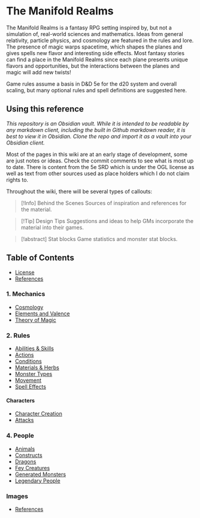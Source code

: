 # The Manifold Realms

The Manifold Realms is a fantasy RPG setting inspired by, but not a simulation of, real-world sciences and mathematics. Ideas from general relativity, particle physics, and cosmology are featured in the rules and lore. The presence of magic warps spacetime, which shapes the planes and gives spells new flavor and interesting side effects. Most fantasy stories can find a place in the Manifold Realms since each plane presents unique flavors and opportunities, but the interactions between the planes and magic will add new twists!

Game rules assume a basis in D&D 5e for the d20 system and overall scaling, but many optional rules and spell definitions are suggested here.
## Using this reference
*This repository is an Obsidian vault. While it is intended to be readable by any markdown client, including the built in Github markdown reader, it is best to view it in Obsidian. Clone the repo and import it as a vault into your Obsidian client.*

Most of the pages in this wiki are at an early stage of development, some are just notes or ideas. Check the commit comments to see what is most up to date. There is content from the 5e SRD which is under the OGL license as well as text from other sources used as place holders which I do not claim rights to.

Throughout the wiki, there will be several types of callouts: 

> [!Info] Behind the Scenes
> Sources of inspiration and references for the material.

>[!Tip] Design Tips
>Suggestions and ideas to help GMs incorporate the material into their games.

> [!abstract] Stat blocks
> Game statistics and monster stat blocks.


## Table of Contents 
- [License](</License.md>)
- [References](</References.md>)
### 1. Mechanics
- [Cosmology](</1. Mechanics/Cosmology.md>)
- [Elements and Valence](<//1. Mechanics/Elements and Valence.md>)
- [Theory of Magic](</1. Mechanics/Theory of Magic.md>)
### 2. Rules
- [Abilities & Skills](</2. Rules/Abilities & Skills.md>)
- [Actions](</2. Rules/Actions.md>)
- [Conditions](</2. Rules/Conditions.md>)
- [Materials & Herbs](</2. Rules/Materials & Herbs.md>)
- [Monster Types](</2. Rules/Monster Types.md>)
- [Movement](</2. Rules/Movement.md>)
- [Spell Effects](</2. Rules/Spell Effects.md>)
#### Characters
- [Character Creation](</2. Rules/Characters/Character Creation.md>)
- [Attacks](</2. Rules/Characters/Attacks.md>)
### 4. People
- [Animals](</4. People/Animals.md>)
- [Constructs](</4. People/Constructs.md>)
- [Dragons](</4. People/Dragons.md>)
- [Fey Creatures](</4. People/Fey Creatures.md>)
- [Generated Monsters](</4. People/Generated Monsters.md>)
- [Legendary People](</4. People/Legendary People.md>)
### Images
- [References](</Images/References.md>)

